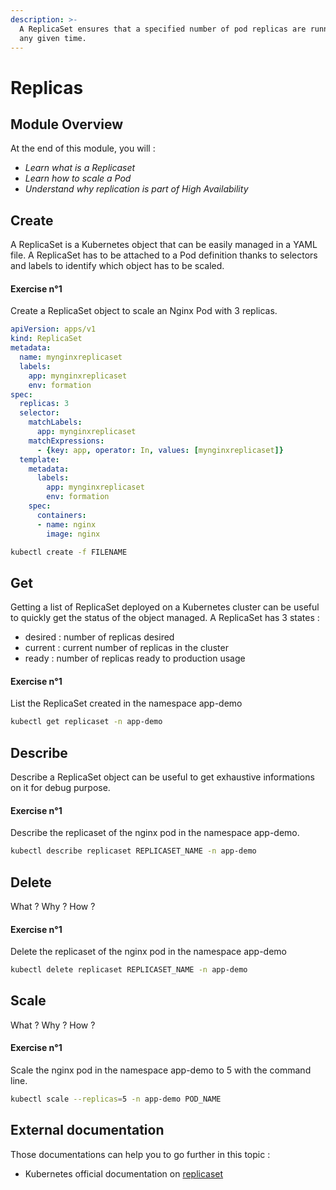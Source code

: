 ```yaml
---
description: >-
  A ReplicaSet ensures that a specified number of pod replicas are running at
  any given time.
---
```


# Replicas

## Module Overview

At the end of this module, you will :

* _Learn what is a Replicaset_
* _Learn how to scale a Pod_
* _Understand why replication is part of High Availability_

## Create

A ReplicaSet is a Kubernetes object that can be easily managed in a YAML file. A ReplicaSet has to be attached to a Pod definition thanks to selectors and labels to identify which object has to be scaled.

#### Exercise n°1

Create a ReplicaSet object to scale an Nginx Pod with 3 replicas.

```yaml
apiVersion: apps/v1
kind: ReplicaSet
metadata:
  name: mynginxreplicaset
  labels:
    app: mynginxreplicaset
    env: formation
spec:
  replicas: 3
  selector:
    matchLabels:
      app: mynginxreplicaset
    matchExpressions:
      - {key: app, operator: In, values: [mynginxreplicaset]}
  template:
    metadata:
      labels:
        app: mynginxreplicaset
        env: formation
    spec:
      containers:
      - name: nginx
        image: nginx
```

```bash
kubectl create -f FILENAME
```

## Get

Getting a list of ReplicaSet deployed on a Kubernetes cluster can be useful to quickly get the status of the object managed. A ReplicaSet has 3 states :

* desired : number of replicas desired
* current : current number of replicas in the cluster
* ready : number of replicas ready to production usage

#### Exercise n°1

List the ReplicaSet created in the namespace app-demo

```bash
kubectl get replicaset -n app-demo
```

## Describe

Describe a ReplicaSet object can be useful to get exhaustive informations on it for debug purpose.

#### Exercise n°1

Describe the replicaset of the nginx pod in the namespace app-demo.

```bash
kubectl describe replicaset REPLICASET_NAME -n app-demo
```

## Delete

What ? Why ? How ?

#### Exercise n°1

Delete the replicaset of the nginx pod in the namespace app-demo

```bash
kubectl delete replicaset REPLICASET_NAME -n app-demo
```

## Scale

What ? Why ? How ?

#### Exercise n°1

Scale the nginx pod in the namespace app-demo to 5 with the command line.

```bash
kubectl scale --replicas=5 -n app-demo POD_NAME
```

## External documentation

Those documentations can help you to go further in this topic :

* Kubernetes official documentation on [replicaset](https://kubernetes.io/docs/concepts/workloads/controllers/replicaset/)

